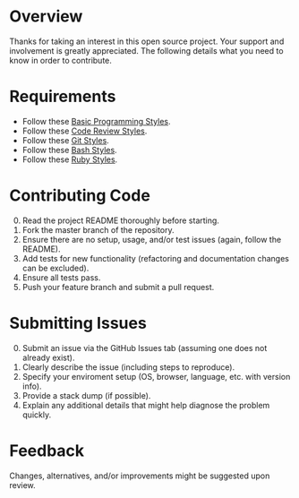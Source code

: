 # Overview

Thanks for taking an interest in this open source project. Your support and involvement is greatly appreciated. The
following details what you need to know in order to contribute.

# Requirements

- Follow these [Basic Programming Styles](https://github.com/bkuhlmann/style_guides/blob/master/programming/basic.md).
- Follow these [Code Review Styles](https://github.com/bkuhlmann/style_guides/blob/master/programming/code_reviews.md).
- Follow these [Git Styles](https://github.com/bkuhlmann/style_guides/blob/master/programming/git.md).
- Follow these [Bash Styles](https://github.com/bkuhlmann/style_guides/blob/master/programming/languages/bash.md).
- Follow these [Ruby Styles](https://github.com/bkuhlmann/style_guides/blob/master/programming/languages/ruby/ruby.md).

# Contributing Code

0. Read the project README thoroughly before starting.
0. Fork the master branch of the repository.
0. Ensure there are no setup, usage, and/or test issues (again, follow the README).
0. Add tests for new functionality (refactoring and documentation changes can be excluded).
0. Ensure all tests pass.
0. Push your feature branch and submit a pull request.

# Submitting Issues

0. Submit an issue via the GitHub Issues tab (assuming one does not already exist).
0. Clearly describe the issue (including steps to reproduce).
0. Specify your enviroment setup (OS, browser, language, etc. with version info).
0. Provide a stack dump (if possible).
0. Explain any additional details that might help diagnose the problem quickly.

# Feedback

Changes, alternatives, and/or improvements might be suggested upon review.
